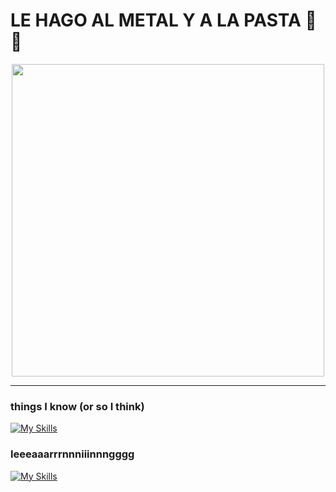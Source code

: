 # LE HAGO AL METAL Y A LA PASTA 🍝🤘

<p align="center">
  <img src="https://media4.giphy.com/media/v1.Y2lkPTc5MGI3NjExMGo5OTY2MzJvNmU2bGd0Nnc1emt3aTg5YW9laXM3bHhiOTc2M3c5ZCZlcD12MV9pbnRlcm5hbF9naWZfYnlfaWQmY3Q9Zw/KtJvDZ6BSa2D6mSVVS/giphy.gif" width="500" />
</p>

---

### things I know (or so I think)
[![My Skills](https://skillicons.dev/icons?i=c,cpp,nix,bash,git)](https://skillicons.dev)

### leeeaaarrrnnniiinnngggg
[![My Skills](https://skillicons.dev/icons?i=python,cmake,docker)](https://skillicons.dev)
